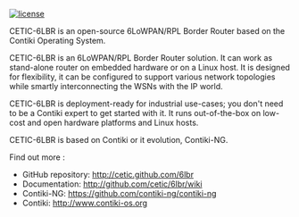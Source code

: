 [![license](https://img.shields.io/badge/license-3--clause%20bsd-brightgreen.svg)](https://github.com/cetic/6lbr/blob/master/LICENSE.md)

CETIC-6LBR is an open-source 6LoWPAN/RPL Border Router based on the Contiki Operating System.

CETIC-6LBR is an 6LoWPAN/RPL Border Router solution.
It can work as stand-alone router on embedded hardware or on a Linux host.
It is designed for flexibility, it can be configured to support various network topologies while smartly interconnecting the WSNs with the IP world.

CETIC-6LBR is deployment-ready for industrial use-cases; you don't need to be a Contiki expert to get started with it.
It runs out-of-the-box on low-cost and open hardware platforms and Linux hosts.

CETIC-6LBR is based on Contiki or it evolution, Contiki-NG.

Find out more :

* GitHub repository: http://cetic.github.com/6lbr
* Documentation: http://github.com/cetic/6lbr/wiki
* Contiki-NG: https://github.com/contiki-ng/contiki-ng
* Contiki: http://www.contiki-os.org
